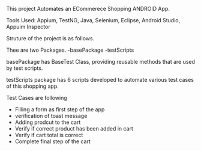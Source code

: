 This project Automates an ECommerece Shopping ANDROID App.

Tools Used: Appium, TestNG, Java, Selenium, Eclipse, Android Studio, Appuim Inspector

Struture of the project is as follows.

Thee are two Packages.
-basePackage
-testScripts

basePackage has BaseTest Class, providing reusable methods that are used by test scripts.

testScripts package has 6 scripts developed to automate various test cases of this shopping app.

Test Cases are following
- Filling a form as first step of the app
- verification of toast message
- Adding prodcut to the cart
- Verify if correct product has been added in cart
- Verify if cart total is correct
- Complete final step of the cart

  
